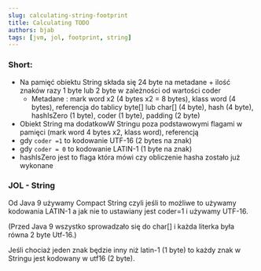 ```yaml
---
slug: calculating-string-footprint
title: Calculating TODO
authors: bjab
tags: [jvm, jol, footprint, string]
---
```

### Short:

- Na pamięć obiektu String składa się 24 byte na metadane + ilość znaków razy 1 byte lub 2 byte w zależności od wartości coder
    - Metadane : mark word x2 (4 bytes x2 = 8 bytes), klass word (4 bytes), referencja do tablicy byte[] lub char[] (4 byte), hash (4 byte), hashIsZero (1 byte), coder (1 byte),  padding (2 byte)
- Obiekt String ma dodatkowW Stringu poza podstawowymi flagami w pamięci (mark word 4 bytes x2, klass word), referencją
- gdy `coder =1` to kodowanie UTF-16 (2 bytes na znak)
- gdy `coder = 0` to kodowanie LATIN-1 (1 byte na znak)
- hashIsZero jest to flaga która mówi czy obliczenie hasha zostało już wykonane

### JOL - String

Od Java 9 używamy Compact String czyli jeśli to możliwe to używamy kodowania LATIN-1 a jak nie to ustawiany jest coder=1 i używamy UTF-16. 

(Przed Java 9 wszystko sprowadzało się do char[] i każda literka była równa 2 byte Utf-16.) 

Jeśli chociaż jeden znak będzie inny niż latin-1 (1 byte) to każdy znak w Stringu jest kodowany w utf16 (2 byte).
